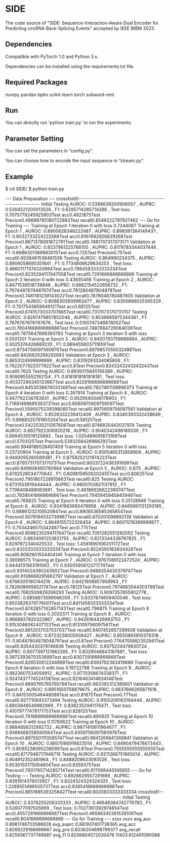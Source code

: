 # SIDE

The code source of "SIDE: Sequence-Interaction-Aware Dual Encoder for Predicting circRNA Back-Splicing Events"
accepted by IEEE BIBM 2023.

## Dependencies

Compatible with PyTorch 1.0 and Python 3.x.

Dependencies can be installed using the requirements.txt file.

## Required Packages

numpy
pandas
tqdm
scikit-learn
torch
subword-nmt

## Run

You can directly run 'python train.py' to run the experiments.

## Parameter Setting

You can set the parameters in “config.py”.

You can choose how to encode the input sequence in “stream.py”.

## Example

$ cd SIDE/
$ python train.py

--- Data Preparation ---
crossfold0-----------------------------------------------------------
Initial Testing AUROC: 0.5398638200906057 , AUPRC: 0.5304521200013526 , F1: 0.6285714285714286 , Test loss: 0.7075778245925903Test acc0.4921875Test Precion0.49698795180722893Test recall0.8549222797927462
--- Go for Training ---
Training at Epoch 1 iteration 0 with loss 0.7244067
Training at Epoch 1 , AUROC: 0.8900628346222487 , AUPRC: 0.898391384149437 , F1: 0.8032733224222586Test acc0.8167682926829268Test Precion0.8671378091872791Test recall0.7481707317073171
Validation at Epoch 1 , AUROC: 0.8237961225766105 , AUPRC: 0.8179783344037446 , F1: 0.6986301369863015Test acc0.725Test Precion0.75Test recall0.6538461538461539
Testing AUROC: 0.864990234375 , AUPRC: 0.8906058695351841 , F1: 0.7734806629834253 , Test loss: 0.48601171374320984Test acc0.7864583333333334Test Precion0.8235294117647058Test recall0.7291666666666666
Training at Epoch 2 iteration 0 with loss 0.43935466
Training at Epoch 2 , AUROC: 0.8471538518738846 , AUPRC: 0.8662154522656732 , F1: 0.7674487674487674Test acc0.761280487804878Test Precion0.7481181239143022Test recall0.7878048780487805
Validation at Epoch 2 , AUROC: 0.8086303939962477 , AUPRC: 0.8300666025365329 , F1: 0.7017543859649121Test acc0.68125Test Precion0.6741573033707865Test recall0.7317073170731707
Testing AUROC: 0.8297479857852046 , AUPRC: 0.8536685875344361 , F1: 0.7676767676767676 , Test loss: 0.5100747346878052Test acc0.7604166666666666Test Precion0.7487684729064039Test recall0.7875647668393783
Training at Epoch 3 iteration 0 with loss 0.5501201
Training at Epoch 3 , AUROC: 0.9420783759666864 , AUPRC: 0.9325374426889235 , F1: 0.869455803711859Test acc0.8734756097560976Test Precion0.8979857050032488Test recall0.8426829268292683
Validation at Epoch 3 , AUROC: 0.8653124999999999 , AUPRC: 0.8319293334085806 , F1: 0.7922077922077922Test acc0.8Test Precion0.8243243243243243Test recall0.7625
Testing AUROC: 0.8939315845156389 , AUPRC: 0.9090855552192154 , F1: 0.8181818181818181 , Test loss: 0.40337294340133667Test acc0.8229166666666666Test Precion0.8453038674033149Test recall0.7927461139896373
Training at Epoch 4 iteration 0 with loss 0.267914
Training at Epoch 4 , AUROC: 0.947792236763831 , AUPRC: 0.9529540048178903 , F1: 0.7169149868536373Test acc0.6060975609756097Test Precion0.5595075239398085Test recall0.9975609756097561
Validation at Epoch 4 , AUROC: 0.8526332239412409 , AUPRC: 0.8340393332438649 , F1: 0.6968325791855204Test acc0.58125Test Precion0.5422535211267606Test recall0.9746835443037974
Testing AUROC: 0.8927922306920218 , AUPRC: 0.9040342496189339 , F1: 0.6994535519125683 , Test loss: 1.025489091873169Test acc0.5703125Test Precion0.5393258426966292Test recall0.9948186528497409
Training at Epoch 5 iteration 0 with loss 0.23720904
Training at Epoch 5 , AUROC: 0.9505465312858906 , AUPRC: 0.9493055260569381 , F1: 0.8758252121974223Test acc0.8795731707317073Test Precion0.9033722438391699Test recall0.849908480780964
Validation at Epoch 5 , AUROC: 0.875 , AUPRC: 0.8782528034770642 , F1: 0.8098159509202455Test acc0.80625Test Precion0.7951807228915663Test recall0.825
Testing AUROC: 0.8731553819444444 , AUPRC: 0.8600703621137912 , F1: 0.7798408488063661 , Test loss: 0.46166926622390747Test acc0.7838541666666666Test Precion0.7945945945945946Test recall0.765625
Training at Epoch 6 iteration 0 with loss 0.25128946
Training at Epoch 6 , AUROC: 0.9341983693479958 , AUPRC: 0.8465991131293185 , F1: 0.8886123210952084Test acc0.8908536585365854Test Precion0.9078194532739987Test recall0.870201096892139
Validation at Epoch 6 , AUROC: 0.8649155722326454 , AUPRC: 0.8607078398999877 , F1: 0.7534246575342467Test acc0.775Test Precion0.8088235294117647Test recall0.7051282051282052
Testing AUROC: 0.8834061253831755 , AUPRC: 0.8213344338787825 , F1: 0.8297872340425533 , Test loss: 1.4581890106201172Test acc0.8333333333333334Test Precion0.8524590163934426Test recall0.8082901554404145
Training at Epoch 7 iteration 0 with loss 0.39096573
Training at Epoch 7 , AUROC: 0.9767089122472524 , AUPRC: 0.9444131563191062 , F1: 0.9300590612371774Test acc0.9314024390243902Test Precion0.9468354430379747Test recall0.9138668295662797
Validation at Epoch 7 , AUROC: 0.8788305190744216 , AUPRC: 0.8421608857958963 , F1: 0.782608695652174Test acc0.78125Test Precion0.7974683544303798Test recall0.7682926829268293
Testing AUROC: 0.9097357855902778 , AUPRC: 0.8858873599066359 , F1: 0.8337874659400546 , Test loss: 0.6503826379776001Test acc0.8411458333333334Test Precion0.8742857142857143Test recall0.796875
Training at Epoch 8 iteration 0 with loss 0.2033371
Training at Epoch 8 , AUROC: 0.9666837820322867 , AUPRC: 0.9426164426983753 , F1: 0.9153046062407133Test acc0.913109756097561Test Precion0.8912037037037037Test recall0.9407452657299938
Validation at Epoch 8 , AUROC: 0.8723238005938427 , AUPRC: 0.8550865810379318 , F1: 0.8048780487804879Test acc0.8Test Precion0.7764705882352941Test recall0.8354430379746836
Testing AUROC: 0.9075224479830724 , AUPRC: 0.9077397121962265 , F1: 0.8329048843187661 , Test loss: 0.3972393870353699Test acc0.8307291666666666Test Precion0.826530612244898Test recall0.8393782383419689
Training at Epoch 9 iteration 0 with loss 0.19722798
Training at Epoch 9 , AUROC: 0.9823607534059912 , AUPRC: 0.9770358674338371 , F1: 0.9247437774524158Test acc0.9216463414634146Test Precion0.8890765765765766Test recall0.963392312385601
Validation at Epoch 9 , AUROC: 0.8951650758879675 , AUPRC: 0.8837666265871618 , F1: 0.8415300546448088Test acc0.81875Test Precion0.77Test recall0.927710843373494
Testing AUROC: 0.9100206163194444 , AUPRC: 0.8903848549992969 , F1: 0.8382352941176471 , Test loss: 0.41079777479171753Test acc0.828125Test Precion0.7916666666666666Test recall0.890625
Training at Epoch 10 iteration 0 with loss 0.11760622
Training at Epoch 10 , AUROC: 0.9884856312992732 , AUPRC: 0.9871410611964677 , F1: 0.9388468258590564Test acc0.9359756097560976Test Precion0.8975501113585747Test recall0.9841269841269841
Validation at Epoch 10 , AUROC: 0.8807066916823014 , AUPRC: 0.8490479478673443 , F1: 0.8095238095238095Test acc0.8Test Precion0.7555555555555555Test recall0.8717948717948718
Testing AUROC: 0.9211268751865014 , AUPRC: 0.904912352461964 , F1: 0.8489208633093526 , Test loss: 0.6530150175094604Test acc0.8359375Test Precion0.7901785714285714Test recall0.917098445595855
--- Go for Testing ---
Testing AUROC: 0.8928629557291666 , AUPRC: 0.8391614376013927 , F1: 0.8324324324324325 , Test loss: 1.2289551496505737Test acc0.8385416666666666Test Precion0.8651685393258427Test recall0.8020833333333334
crossfold1-----------------------------------------------------------
Initial Testing AUROC: 0.4378255208333333 , AUPRC: 0.46648384742776783 , F1: 0.526077097505669 , Test loss: 0.7027361392974854Test acc0.4557291666666667Test Precion0.46586345381526106Test recall0.6041666666666666
--- Go for Training ---
xxxx
xxxx
avg_auc 0.8981748703588828
avg_auprc 0.881937401738365
avg_acc 0.8268229166666667
avg_pre 0.8336204698799377
avg_recall 0.8259367737749687
avg_f1 0.8256604572030476
11403.612461090088

